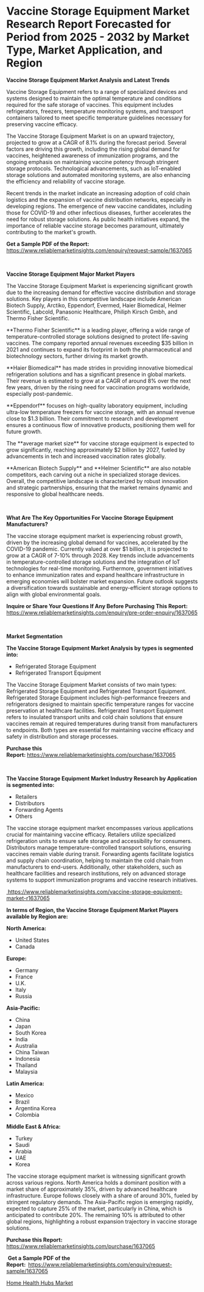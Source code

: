 <p><h1>Vaccine Storage Equipment Market Research Report Forecasted for Period from 2025 -  2032 by Market Type, Market Application, and Region</h1></p><p><strong>Vaccine Storage Equipment Market Analysis and Latest Trends</strong></p>
<p><p>Vaccine Storage Equipment refers to a range of specialized devices and systems designed to maintain the optimal temperature and conditions required for the safe storage of vaccines. This equipment includes refrigerators, freezers, temperature monitoring systems, and transport containers tailored to meet specific temperature guidelines necessary for preserving vaccine efficacy.</p><p>The Vaccine Storage Equipment Market is on an upward trajectory, projected to grow at a CAGR of 8.1% during the forecast period. Several factors are driving this growth, including the rising global demand for vaccines, heightened awareness of immunization programs, and the ongoing emphasis on maintaining vaccine potency through stringent storage protocols. Technological advancements, such as IoT-enabled storage solutions and automated monitoring systems, are also enhancing the efficiency and reliability of vaccine storage.</p><p>Recent trends in the market indicate an increasing adoption of cold chain logistics and the expansion of vaccine distribution networks, especially in developing regions. The emergence of new vaccine candidates, including those for COVID-19 and other infectious diseases, further accelerates the need for robust storage solutions. As public health initiatives expand, the importance of reliable vaccine storage becomes paramount, ultimately contributing to the market's growth.</p></p>
<p><strong>Get a Sample PDF of the Report:&nbsp;</strong> <a href="https://www.reliablemarketinsights.com/enquiry/request-sample/1637065?utm_campaign=2888&utm_medium=2&utm_source=Github&utm_content=ia&utm_term=03032025&utm_id=vaccine-storage-equipment">https://www.reliablemarketinsights.com/enquiry/request-sample/1637065</a></p>
<p>&nbsp;</p>
<p><strong>Vaccine Storage Equipment Major Market Players</strong></p>
<p><p>The Vaccine Storage Equipment Market is experiencing significant growth due to the increasing demand for effective vaccine distribution and storage solutions. Key players in this competitive landscape include American Biotech Supply, Arctiko, Eppendorf, Evermed, Haier Biomedical, Helmer Scientific, Labcold, Panasonic Healthcare, Philiph Kirsch Gmbh, and Thermo Fisher Scientific.</p><p>**Thermo Fisher Scientific** is a leading player, offering a wide range of temperature-controlled storage solutions designed to protect life-saving vaccines. The company reported annual revenues exceeding $35 billion in 2021 and continues to expand its footprint in both the pharmaceutical and biotechnology sectors, further driving its market growth.</p><p>**Haier Biomedical** has made strides in providing innovative biomedical refrigeration solutions and has a significant presence in global markets. Their revenue is estimated to grow at a CAGR of around 8% over the next few years, driven by the rising need for vaccination programs worldwide, especially post-pandemic.</p><p>**Eppendorf** focuses on high-quality laboratory equipment, including ultra-low temperature freezers for vaccine storage, with an annual revenue close to $1.3 billion. Their commitment to research and development ensures a continuous flow of innovative products, positioning them well for future growth.</p><p>The **average market size** for vaccine storage equipment is expected to grow significantly, reaching approximately $2 billion by 2027, fueled by advancements in tech and increased vaccination rates globally.</p><p>**American Biotech Supply** and **Helmer Scientific** are also notable competitors, each carving out a niche in specialized storage devices. Overall, the competitive landscape is characterized by robust innovation and strategic partnerships, ensuring that the market remains dynamic and responsive to global healthcare needs.</p></p>
<p>&nbsp;</p>
<p><strong>What Are The Key Opportunities For Vaccine Storage Equipment Manufacturers?</strong></p>
<p><p>The vaccine storage equipment market is experiencing robust growth, driven by the increasing global demand for vaccines, accelerated by the COVID-19 pandemic. Currently valued at over $1 billion, it is projected to grow at a CAGR of 7-10% through 2028. Key trends include advancements in temperature-controlled storage solutions and the integration of IoT technologies for real-time monitoring. Furthermore, government initiatives to enhance immunization rates and expand healthcare infrastructure in emerging economies will bolster market expansion. Future outlook suggests a diversification towards sustainable and energy-efficient storage options to align with global environmental goals.</p></p>
<p><strong>Inquire or Share Your Questions If Any Before Purchasing This Report:</strong> <a href="https://www.reliablemarketinsights.com/enquiry/pre-order-enquiry/1637065?utm_campaign=2888&utm_medium=2&utm_source=Github&utm_content=ia&utm_term=03032025&utm_id=vaccine-storage-equipment">https://www.reliablemarketinsights.com/enquiry/pre-order-enquiry/1637065</a></p>
<p>&nbsp;</p>
<p><strong>Market Segmentation</strong></p>
<p><strong>The Vaccine Storage Equipment Market Analysis by types is segmented into:</strong></p>
<p><ul><li>Refrigerated Storage Equipment</li><li>Refrigerated Transport Equipment</li></ul></p>
<p><p>The Vaccine Storage Equipment Market consists of two main types: Refrigerated Storage Equipment and Refrigerated Transport Equipment. Refrigerated Storage Equipment includes high-performance freezers and refrigerators designed to maintain specific temperature ranges for vaccine preservation at healthcare facilities. Refrigerated Transport Equipment refers to insulated transport units and cold chain solutions that ensure vaccines remain at required temperatures during transit from manufacturers to endpoints. Both types are essential for maintaining vaccine efficacy and safety in distribution and storage processes.</p></p>
<p><strong>Purchase this Report:&nbsp;</strong><a href="https://www.reliablemarketinsights.com/purchase/1637065?utm_campaign=2888&utm_medium=2&utm_source=Github&utm_content=ia&utm_term=03032025&utm_id=vaccine-storage-equipment">https://www.reliablemarketinsights.com/purchase/1637065</a></p>
<p>&nbsp;</p>
<p><strong>The Vaccine Storage Equipment Market Industry Research by Application is segmented into:</strong></p>
<p><ul><li>Retailers</li><li>Distributors</li><li>Forwarding Agents</li><li>Others</li></ul></p>
<p><p>The vaccine storage equipment market encompasses various applications crucial for maintaining vaccine efficacy. Retailers utilize specialized refrigeration units to ensure safe storage and accessibility for consumers. Distributors manage temperature-controlled transport solutions, ensuring vaccines remain viable during transit. Forwarding agents facilitate logistics and supply chain coordination, helping to maintain the cold chain from manufacturers to end-users. Additionally, other stakeholders, such as healthcare facilities and research institutions, rely on advanced storage systems to support immunization programs and vaccine research initiatives.</p></p>
<p><a href="https://www.reliablemarketinsights.com/vaccine-storage-equipment-market-r1637065?utm_campaign=2888&utm_medium=2&utm_source=Github&utm_content=ia&utm_term=03032025&utm_id=vaccine-storage-equipment">&nbsp;https://www.reliablemarketinsights.com/vaccine-storage-equipment-market-r1637065</a></p>
<p><strong>In terms of Region, the Vaccine Storage Equipment Market Players available by Region are:</strong></p>
<p>
    <p> <strong> North America: </strong>
        <ul>
            <li>United States</li>
            <li>Canada</li>
        </ul>
        </p> 
    <p> <strong> Europe: </strong>
        <ul>
            <li>Germany</li>
            <li>France</li>
            <li>U.K.</li>
            <li>Italy</li>
            <li>Russia</li>
        </ul>
        </p> 
    <p> <strong> Asia-Pacific: </strong>
        <ul>
            <li>China</li>
            <li>Japan</li>
            <li>South Korea</li>
            <li>India</li>
            <li>Australia</li>
            <li>China Taiwan</li>
            <li>Indonesia</li>
            <li>Thailand</li>
            <li>Malaysia</li>
        </ul>
        </p> 
    <p> <strong> Latin America: </strong>
        <ul>
            <li>Mexico</li>
            <li>Brazil</li>
            <li>Argentina Korea</li>
            <li>Colombia</li>
        </ul>
        </p> 
    <p> <strong> Middle East & Africa: </strong>
        <ul>
            <li>Turkey</li>
            <li>Saudi</li>
            <li>Arabia</li>
            <li>UAE</li>
            <li>Korea</li>
        </ul>
    </p>
    </p>
<p><p>The vaccine storage equipment market is witnessing significant growth across various regions. North America holds a dominant position with a market share of approximately 35%, driven by advanced healthcare infrastructure. Europe follows closely with a share of around 30%, fueled by stringent regulatory demands. The Asia-Pacific region is emerging rapidly, expected to capture 25% of the market, particularly in China, which is anticipated to contribute 20%. The remaining 10% is attributed to other global regions, highlighting a robust expansion trajectory in vaccine storage solutions.</p></p>
<p><strong>Purchase this Report: </strong><a href="https://www.reliablemarketinsights.com/purchase/1637065?utm_campaign=2888&utm_medium=2&utm_source=Github&utm_content=ia&utm_term=03032025&utm_id=vaccine-storage-equipment">https://www.reliablemarketinsights.com/purchase/1637065</a></p>
<p>&nbsp;<strong>Get a Sample PDF of the Report:&nbsp;&nbsp;</strong><a href="https://www.reliablemarketinsights.com/enquiry/request-sample/1637065?utm_campaign=2888&utm_medium=2&utm_source=Github&utm_content=ia&utm_term=03032025&utm_id=vaccine-storage-equipment">https://www.reliablemarketinsights.com/enquiry/request-sample/1637065</a></p>
<p><strong></strong></p>
<p><p><a href="https://github.com/pllahoithana9/Market-Research-Report-List-1/blob/main/home-health-hubs-market.md?utm_campaign=2888&utm_medium=2&utm_source=Github&utm_content=ia&utm_term=03032025&utm_id=vaccine-storage-equipment">Home Health Hubs Market</a></p></p>